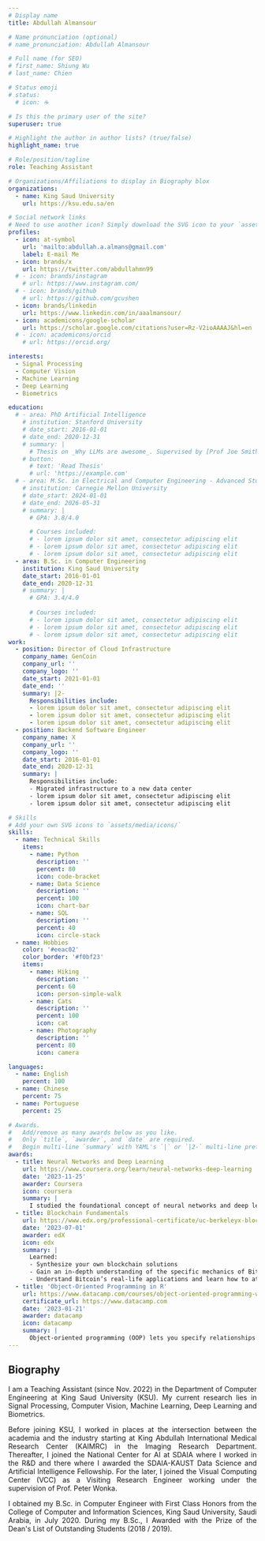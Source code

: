 ```yaml
---
# Display name
title: Abdullah Almansour

# Name pronunciation (optional)
# name_pronunciation: Abdullah Almansour

# Full name (for SEO)
# first_name: Shiung Wu
# last_name: Chien

# Status emoji
# status:
  # icon: ☕️

# Is this the primary user of the site?
superuser: true

# Highlight the author in author lists? (true/false)
highlight_name: true

# Role/position/tagline
role: Teaching Assistant

# Organizations/Affiliations to display in Biography blox
organizations:
  - name: King Saud University
    url: https://ksu.edu.sa/en

# Social network links
# Need to use another icon? Simply download the SVG icon to your `assets/media/icons/` folder.
profiles:
  - icon: at-symbol
    url: 'mailto:abdullah.a.almans@gmail.com'
    label: E-mail Me
  - icon: brands/x
    url: https://twitter.com/abdullahmn99
  # - icon: brands/instagram
    # url: https://www.instagram.com/
  # - icon: brands/github
    # url: https://github.com/gcushen
  - icon: brands/linkedin
    url: https://www.linkedin.com/in/aaalmansour/
  - icon: academicons/google-scholar
    url: https://scholar.google.com/citations?user=Rz-V2ioAAAAJ&hl=en
  # - icon: academicons/orcid
    # url: https://orcid.org/

interests:
  - Signal Processing
  - Computer Vision
  - Machine Learning 
  - Deep Learning
  - Biometrics

education:
  # - area: PhD Artificial Intelligence
    # institution: Stanford University
    # date_start: 2016-01-01
    # date_end: 2020-12-31
    # summary: |
      # Thesis on _Why LLMs are awesome_. Supervised by [Prof Joe Smith](https://example.com). Presented papers at 5 IEEE conferences with the contributions being published in 2 Springer journals.
    # button:
      # text: 'Read Thesis'
      # url: 'https://example.com'
  # - area: M.Sc. in Electrical and Computer Engineering - Advanced Study Program
    # institution: Carnegie Mellon University
    # date_start: 2024-01-01
    # date_end: 2026-05-31
    # summary: |
      # GPA: 3.8/4.0

      # Courses included:
      # - lorem ipsum dolor sit amet, consectetur adipiscing elit
      # - lorem ipsum dolor sit amet, consectetur adipiscing elit
      # - lorem ipsum dolor sit amet, consectetur adipiscing elit
  - area: B.Sc. in Computer Engineering
    institution: King Saud University
    date_start: 2016-01-01
    date_end: 2020-12-31
    # summary: |
      # GPA: 3.4/4.0
      
      # Courses included:
      # - lorem ipsum dolor sit amet, consectetur adipiscing elit
      # - lorem ipsum dolor sit amet, consectetur adipiscing elit
      # - lorem ipsum dolor sit amet, consectetur adipiscing elit
work:
  - position: Director of Cloud Infrastructure
    company_name: GenCoin
    company_url: ''
    company_logo: ''
    date_start: 2021-01-01
    date_end: ''
    summary: |2-
      Responsibilities include:
      - lorem ipsum dolor sit amet, consectetur adipiscing elit
      - lorem ipsum dolor sit amet, consectetur adipiscing elit
      - lorem ipsum dolor sit amet, consectetur adipiscing elit
  - position: Backend Software Engineer
    company_name: X
    company_url: ''
    company_logo: ''
    date_start: 2016-01-01
    date_end: 2020-12-31
    summary: |
      Responsibilities include:
      - Migrated infrastructure to a new data center
      - lorem ipsum dolor sit amet, consectetur adipiscing elit
      - lorem ipsum dolor sit amet, consectetur adipiscing elit

# Skills
# Add your own SVG icons to `assets/media/icons/`
skills:
  - name: Technical Skills
    items:
      - name: Python
        description: ''
        percent: 80
        icon: code-bracket
      - name: Data Science
        description: ''
        percent: 100
        icon: chart-bar
      - name: SQL
        description: ''
        percent: 40
        icon: circle-stack
  - name: Hobbies
    color: '#eeac02'
    color_border: '#f0bf23'
    items:
      - name: Hiking
        description: ''
        percent: 60
        icon: person-simple-walk
      - name: Cats
        description: ''
        percent: 100
        icon: cat
      - name: Photography
        description: ''
        percent: 80
        icon: camera

languages:
  - name: English
    percent: 100
  - name: Chinese
    percent: 75
  - name: Portuguese
    percent: 25

# Awards.
#   Add/remove as many awards below as you like.
#   Only `title`, `awarder`, and `date` are required.
#   Begin multi-line `summary` with YAML's `|` or `|2-` multi-line prefix and indent 2 spaces below.
awards:
  - title: Neural Networks and Deep Learning
    url: https://www.coursera.org/learn/neural-networks-deep-learning
    date: '2023-11-25'
    awarder: Coursera
    icon: coursera
    summary: |
      I studied the foundational concept of neural networks and deep learning. By the end, I was familiar with the significant technological trends driving the rise of deep learning; build, train, and apply fully connected deep neural networks; implement efficient (vectorized) neural networks; identify key parameters in a neural network’s architecture; and apply deep learning to your own applications.
  - title: Blockchain Fundamentals
    url: https://www.edx.org/professional-certificate/uc-berkeleyx-blockchain-fundamentals
    date: '2023-07-01'
    awarder: edX
    icon: edx
    summary: |
      Learned:
      - Synthesize your own blockchain solutions
      - Gain an in-depth understanding of the specific mechanics of Bitcoin
      - Understand Bitcoin’s real-life applications and learn how to attack and destroy Bitcoin, Ethereum, smart contracts and Dapps, and alternatives to Bitcoin’s Proof-of-Work consensus algorithm
  - title: 'Object-Oriented Programming in R'
    url: https://www.datacamp.com/courses/object-oriented-programming-with-s3-and-r6-in-r
    certificate_url: https://www.datacamp.com
    date: '2023-01-21'
    awarder: datacamp
    icon: datacamp
    summary: |
      Object-oriented programming (OOP) lets you specify relationships between functions and the objects that they can act on, helping you manage complexity in your code. This is an intermediate level course, providing an introduction to OOP, using the S3 and R6 systems. S3 is a great day-to-day R programming tool that simplifies some of the functions that you write. R6 is especially useful for industry-specific analyses, working with web APIs, and building GUIs.
---
```


## Biography 

<div style="text-align: justify"> I am a Teaching Assistant (since Nov. 2022) in the Department of Computer Engineering at King Saud University (KSU). My current research lies in Signal Processing, Computer Vision, Machine Learning, Deep Learning and Biometrics. 

Before joining KSU, I worked in places at the intersection between the academia and the industry starting at King Abdullah International Medical Research Center (KAIMRC) in the Imaging Research Department. Thereafter, I joined the National Center for AI at SDAIA where I worked in the R&D and there where I awarded the SDAIA-KAUST Data Science and Artificial Intelligence Fellowship. For the later, I joined the Visual Computing Center (VCC) as a Visiting Research Engineer working under the supervision of Prof. Peter Wonka.

I obtained my B.Sc. in Computer Engineer with First Class Honors from the College of Computer and Information Sciences, King Saud University, Saudi Arabia, in July 2020. During my B.Sc., I Awarded with the Prize of the Dean's List of Outstanding Students (2018 / 2019). </div>


